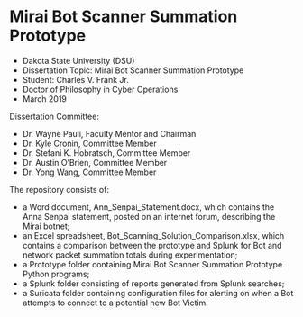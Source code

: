 # Mirai Bot Scanner Summation Prototype
* Dakota State University (DSU)
* Dissertation Topic: Mirai Bot Scanner Summation Prototype
* Student: Charles V. Frank Jr.
* Doctor of Philosophy in Cyber Operations 
* March 2019

Dissertation Committee:
* Dr. Wayne Pauli, Faculty Mentor and Chairman
* Dr. Kyle Cronin, Committee Member
* Dr. Stefani K. Hobratsch, Committee Member
* Dr. Austin O’Brien, Committee Member 
* Dr. Yong Wang, Committee Member

The repository consists of:
* a Word document, Ann_Senpai_Statement.docx, which contains 
  the Anna Senpai statement, posted on an internet forum, 
  describing the Mirai botnet;  
* an Excel spreadsheet, Bot_Scanning_Solution_Comparison.xlsx, 
  which contains a comparison between the prototype and Splunk 
  for Bot and network packet summation totals during experimentation; 
* a Prototype folder containing Mirai Bot Scanner Summation Prototype Python programs; 
* a Splunk folder consisting of reports generated from Splunk searches; 
* a Suricata folder containing configuration files for alerting on when 
  a Bot attempts to connect to a potential new Bot Victim.   



